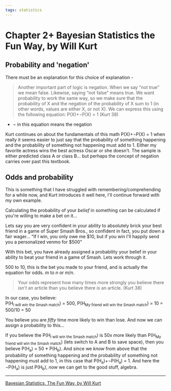 ```yaml
---
tags: statistics
---
```


# Chapter 2+ Bayesian Statistics the Fun Way, by Will Kurt  

## Probability and 'negation'

There must be an explanation for this choice of explanation -

>Another important part of logic is negation. When we say “not true” we
mean false. Likewise, saying “not false” means true. We want probability to
work the same way, so we make sure that the probability of X and the negation of the probability of X sum to 1 (in other words, values are either X, or
not X). We can express this using the following equation:
P(X)+¬P(X) = 1 (Kurt 38)
- ¬ in this equation means the negation

Kurt continues on about the fundamentals of this math P(X)+¬P(X) = 1 when really it seems easier to just say that the probability of something happening and the probability of something not happening must add to 1. Either my favorite actress wins the best actress Oscar or she doesn't. The sample is either predicted class A or class B... but perhaps the concept of negation carries over past this textbook.

## Odds and probability

This is something that I have struggled with remembering/comprehending for a while now, and Kurt introduces it well here, I'll continue forward with my own example.

Calculating the probability of your _belief_ in something can be calculated if you're willing to make a bet on it...

Lets say you are very confident in your ability to absolutely brick your best friend in a game of Super Smash Bros., so confident in fact, you put down a fair wager... "If I win, you only owe me $10, but if you win I'll happily send you a personalized venmo for $500"

With this bet, you have already assigned a probability your belief in your ability to beat your friend in a game of Smash. Lets work through it.

500 to 10, this is the bet you made to your friend, and is actually the equation for odds. _m_ to _n_ or _m_/_n_.

>Your odds represent how many times more strongly you believe there _isn’t_ an article than you believe there _is_ an article. (Kurt 38)

In our case, you believe:  
P(H<sub>I will win the Smash match</sub>) = 500, P(H<sub>My friend will win the Smash match</sub>) = 10 = 500/10 = 50

You believe you are _fifty_ time more likely to win than lose. And now we can assign a probability to this...

If you believe the P(H<sub>I will win the Smash match</sub>) is 50x more likely than P(H<sub>My friend will win the Smash match</sub>) (lets switch to A and B to save space), then you believe P(H<sub>a</sub>) = 50 * P(H<sub>b</sub>). And since we _know_ from above that the probability of something happening and the probability of something not happening must add to 1, in this case that P(H<sub>a</sub>)+¬P(H<sub>a</sub>) = 1. And here the ¬P(H<sub>a</sub>) is just P(H<sub>b</sub>), _now_ we can get to the good stuff, algebra.


***

[Bayesian Statistics, The Fun Way, by Will Kurt](https://nostarch.com/learnbayes)
